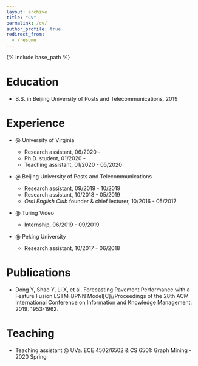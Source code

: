 ```yaml
---
layout: archive
title: "CV"
permalink: /cv/
author_profile: true
redirect_from:
  - /resume
---
```


{% include base_path %}

Education
======
* B.S. in Beijing University of Posts and Telecommunications, 2019

Experience
======
* @ University of Virginia
  * Research assistant, 06/2020 -
  * Ph.D. student, 01/2020 -
  * Teaching assistant, 01/2020 - 05/2020

* @ Beijing University of Posts and Telecommunications
  * Research assistant, 09/2019 - 10/2019
  * Research assistant, 10/2018 - 05/2019
  * *Oral English Club* founder & chief lecturer, 10/2016 - 05/2017
  
* @ Turing Video
  * Internship, 06/2019 - 09/2019

* @ Peking University
  * Research assistant, 10/2017 - 06/2018

Publications
======
* Dong Y, Shao Y, Li X, et al. Forecasting Pavement Performance with a Feature Fusion LSTM-BPNN Model[C]//Proceedings of the 28th ACM International Conference on Information and Knowledge Management. 2019: 1953-1962.

Teaching
======
* Teaching assistant @ UVa: ECE 4502/6502 & CS 6501: Graph Mining - 2020 Spring

